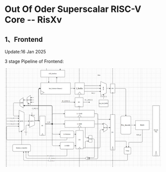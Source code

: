 # Out Of Oder Superscalar RISC-V Core -- RisXv

## 1、Frontend

Update:16 Jan 2025

3 stage Pipeline of Frontend:

![1736958286523](images/readme/1736958286523.png)
